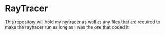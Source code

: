 # RayTracer
 This repository will hold my raytracer as well as any files that are required to make the raytracer run as long as I was the one that coded it
